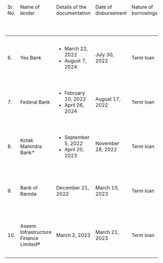 <table><thead><tr><td>Sr. No.</td><td>Name of lender</td><td>Details of the documentation</td><td>Date of disbursement</td><td>Nature of borrowings</td><td>Purpose for which loan was sanctioned as per loan agreement / sanction letter</td><td>Loan amount sanctioned (₹ in million)</td><td>Principal loan amount outstanding as on August 31, 2025 (₹ in million)</td><td>Rate of interest as on August 31, 2025 (% per annum)</td><td>Tenor / repayment schedule</td><td>Prepayment penalty / conditions</td></tr></thead><tbody><tr><td>6.</td><td>Yes Bank</td><td><ul><li>March 22, 2022</li><li>August 7, 2024</li></ul></td><td>July 30, 2022</td><td>Term loan</td><td>Construction of Noida Data Center 2</td><td>719.70</td><td>346.64</td><td>7.73%</td><td>December 31, 2029 (with principal payable on a quarterly basis)</td><td>Nil</td></tr><tr><td>7.</td><td>Federal Bank</td><td><ul><li>February 10, 2022</li><li>April 26, 2024</li></ul></td><td>August 17, 2022</td><td>Term loan</td><td>Construction of Noida Data Center 2</td><td>719.70</td><td>370.71</td><td>8.05%</td><td>December 31, 2029 (with principal payable on a quarterly basis)</td><td>Nil</td></tr><tr><td>8.</td><td>Kotak Mahindra Bank*</td><td><ul><li>September 5, 2022</li><li>April 20, 2023</li></ul></td><td>November 28, 2022</td><td>Term loan</td><td>Construction of Chennai Data Center 2</td><td>2,000.00</td><td>767.33</td><td>8.90%</td><td>September 30, 2031 (with principal payable on a quarterly basis)</td><td>Nil</td></tr><tr><td>9.</td><td>Bank of Baroda</td><td>December 21, 2022</td><td>March 10, 2023</td><td>Term loan</td><td>Construction of Chennai Data Center 2</td><td>3,000.00</td><td>1,112.16</td><td>9.05%</td><td>September 30, 2031 (with principal payable on a quarterly basis)</td><td>Nil</td></tr><tr><td>10.</td><td>Aseem Infrastructure Finance Limited®</td><td>March 2, 2023</td><td>March 21, 2023</td><td>Term loan</td><td>Construction of Chennai Data Center 2</td><td>1,000.00</td><td>348.47</td><td>8.90%</td><td>September 30, 2031 (with principal payable on a quarterly basis)</td><td>Nil</td></tr></tbody></table>